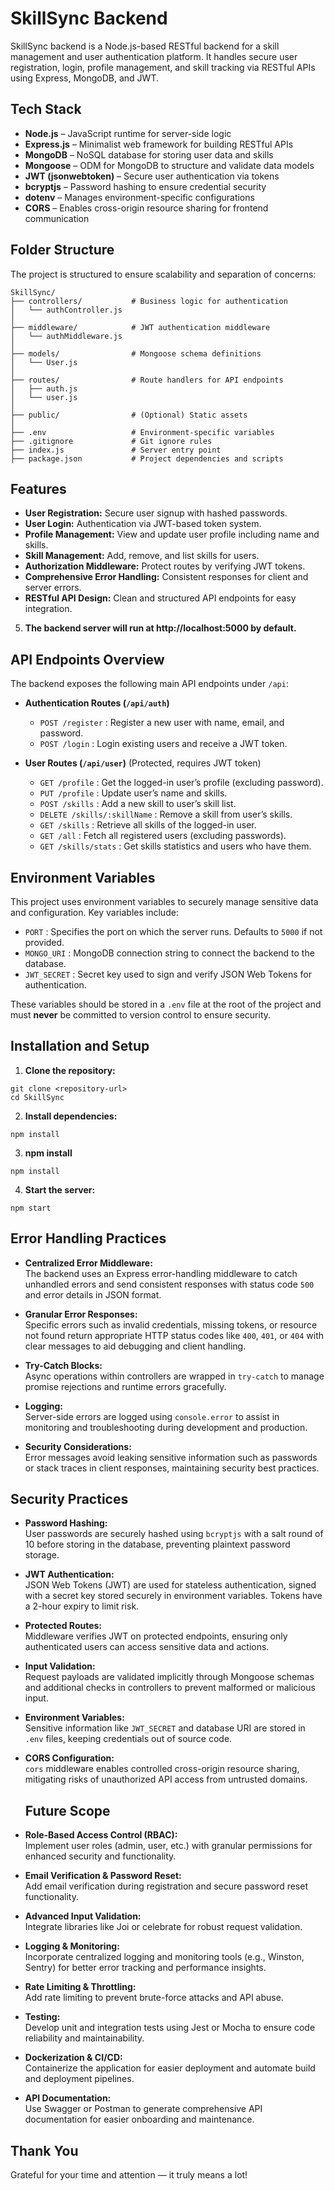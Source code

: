 # SkillSync Backend

SkillSync backend is a Node.js-based RESTful backend for a skill management and user authentication platform. It handles secure user registration, login, profile management, and skill tracking via RESTful APIs using Express, MongoDB, and JWT.

## Tech Stack

- **Node.js** – JavaScript runtime for server-side logic
- **Express.js** – Minimalist web framework for building RESTful APIs
- **MongoDB** – NoSQL database for storing user data and skills
- **Mongoose** – ODM for MongoDB to structure and validate data models
- **JWT (jsonwebtoken)** – Secure user authentication via tokens
- **bcryptjs** – Password hashing to ensure credential security
- **dotenv** – Manages environment-specific configurations
- **CORS** – Enables cross-origin resource sharing for frontend communication

## Folder Structure

The project is structured to ensure scalability and separation of concerns:
```
SkillSync/
├── controllers/           # Business logic for authentication
│   └── authController.js
│
├── middleware/            # JWT authentication middleware
│   └── authMiddleware.js
│
├── models/                # Mongoose schema definitions
│   └── User.js
│
├── routes/                # Route handlers for API endpoints
│   ├── auth.js
│   └── user.js
│
├── public/                # (Optional) Static assets
│
├── .env                   # Environment-specific variables
├── .gitignore             # Git ignore rules
├── index.js               # Server entry point
├── package.json           # Project dependencies and scripts
```
## Features

- **User Registration:** Secure user signup with hashed passwords.
- **User Login:** Authentication via JWT-based token system.
- **Profile Management:** View and update user profile including name and skills.
- **Skill Management:** Add, remove, and list skills for users.
- **Authorization Middleware:** Protect routes by verifying JWT tokens.
- **Comprehensive Error Handling:** Consistent responses for client and server errors.
- **RESTful API Design:** Clean and structured API endpoints for easy integration.

5. **The backend server will run at http://localhost:5000 by default.**

## API Endpoints Overview

The backend exposes the following main API endpoints under `/api`:

- **Authentication Routes (`/api/auth`)**
  - `POST /register` : Register a new user with name, email, and password.
  - `POST /login` : Login existing users and receive a JWT token.

- **User Routes (`/api/user`)** (Protected, requires JWT token)
  - `GET /profile` : Get the logged-in user’s profile (excluding password).
  - `PUT /profile` : Update user’s name and skills.
  - `POST /skills` : Add a new skill to user’s skill list.
  - `DELETE /skills/:skillName` : Remove a skill from user’s skills.
  - `GET /skills` : Retrieve all skills of the logged-in user.
  - `GET /all` : Fetch all registered users (excluding passwords).
  - `GET /skills/stats` : Get skills statistics and users who have them.

## Environment Variables

This project uses environment variables to securely manage sensitive data and configuration. Key variables include:

- `PORT` : Specifies the port on which the server runs. Defaults to `5000` if not provided.
- `MONGO_URI` : MongoDB connection string to connect the backend to the database.
- `JWT_SECRET` : Secret key used to sign and verify JSON Web Tokens for authentication.

These variables should be stored in a `.env` file at the root of the project and must **never** be committed to version control to ensure security.

## Installation and Setup

1. **Clone the repository:**

```
git clone <repository-url>
cd SkillSync
```

2. **Install dependencies:**

```
npm install
```

3. **npm install**

```
npm install
```

4. **Start the server:**

```
npm start
```

## Error Handling Practices

- **Centralized Error Middleware:**  
  The backend uses an Express error-handling middleware to catch unhandled errors and send consistent responses with status code `500` and error details in JSON format.

- **Granular Error Responses:**  
  Specific errors such as invalid credentials, missing tokens, or resource not found return appropriate HTTP status codes like `400`, `401`, or `404` with clear messages to aid debugging and client handling.

- **Try-Catch Blocks:**  
  Async operations within controllers are wrapped in `try-catch` to manage promise rejections and runtime errors gracefully.

- **Logging:**  
  Server-side errors are logged using `console.error` to assist in monitoring and troubleshooting during development and production.

- **Security Considerations:**  
  Error messages avoid leaking sensitive information such as passwords or stack traces in client responses, maintaining security best practices.

## Security Practices

- **Password Hashing:**  
  User passwords are securely hashed using `bcryptjs` with a salt round of 10 before storing in the database, preventing plaintext password storage.

- **JWT Authentication:**  
  JSON Web Tokens (JWT) are used for stateless authentication, signed with a secret key stored securely in environment variables. Tokens have a 2-hour expiry to limit risk.

- **Protected Routes:**  
  Middleware verifies JWT on protected endpoints, ensuring only authenticated users can access sensitive data and actions.

- **Input Validation:**  
  Request payloads are validated implicitly through Mongoose schemas and additional checks in controllers to prevent malformed or malicious input.

- **Environment Variables:**  
  Sensitive information like `JWT_SECRET` and database URI are stored in `.env` files, keeping credentials out of source code.

- **CORS Configuration:**  
  `cors` middleware enables controlled cross-origin resource sharing, mitigating risks of unauthorized API access from untrusted domains.

  ## Future Scope

- **Role-Based Access Control (RBAC):**  
  Implement user roles (admin, user, etc.) with granular permissions for enhanced security and functionality.

- **Email Verification & Password Reset:**  
  Add email verification during registration and secure password reset functionality.

- **Advanced Input Validation:**  
  Integrate libraries like Joi or celebrate for robust request validation.

- **Logging & Monitoring:**  
  Incorporate centralized logging and monitoring tools (e.g., Winston, Sentry) for better error tracking and performance insights.

- **Rate Limiting & Throttling:**  
  Add rate limiting to prevent brute-force attacks and API abuse.

- **Testing:**  
  Develop unit and integration tests using Jest or Mocha to ensure code reliability and maintainability.

- **Dockerization & CI/CD:**  
  Containerize the application for easier deployment and automate build and deployment pipelines.

- **API Documentation:**  
  Use Swagger or Postman to generate comprehensive API documentation for easier onboarding and maintenance.

## Thank You

Grateful for your time and attention — it truly means a lot!

